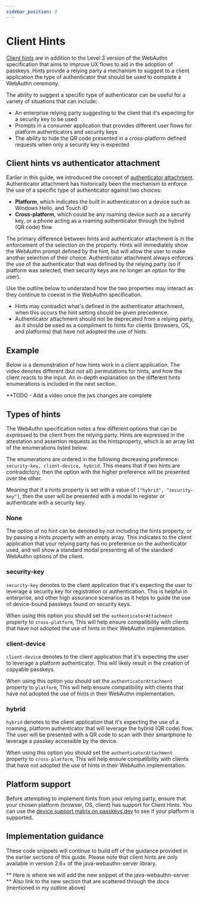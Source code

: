 ```yaml
---
sidebar_position: 2
---
```


# Client Hints

[Client hints](https://www.w3.org/TR/webauthn-3/#enum-hints) are in addition to the Level 3 version of the WebAuthn specification that aims to improve UX flows to aid in the adoption of passkeys. Hints provide a relying party a mechanism to suggest to a client application the type of authenticator that should be used to complete a WebAuthn ceremony.

The ability to suggest a specific type of authenticator can be useful for a variety of situations that can include:

- An enterprise relying party suggesting to the client that it's expecting for a security key to be used
- Prompts in a consumer application that provides different user flows for platform authenticators and security keys
- The ability to hide the QR code presented in a cross-platform defined requests when only a security key is expected

## Client hints vs authenticator attachment

Earlier in this guide, we introduced the concept of [authenticator attachment](https://yubicolabs.github.io/passkey-workshop/docs/relying-party/reg-flow#:~:text=discouraged-,authenticatorAttachment,-defines%20the%20AuthenticatorAttachment). Authenticator attachment has historically been the mechanism to enforce the use of a specific type of authenticator against two choices:

- **Platform**, which indicates the built in authenticator on a device such as Windows Hello, and Touch ID
- **Cross-platform**, which could be any roaming device such as a security key, or a phone acting as a roaming authenticator through the hybrid (QR code) flow

The primary difference between hints and authenticator attachment is in the enforcement of the selection on the property. Hints will immediately show the WebAuthn prompt defined by the hint, but will allow the user to make another selection of their choice. Authenticator attachment always enforces the use of the authenticator that was defined by the relying party (so if platform was selected, then security keys are no longer an option for the user).

Use the outline below to understand how the two properties may interact as they continue to coexist in the WebAuthn specification.

- Hints may contradict what's defined in the authenticator attachment, when this occurs the hint setting should be given precedence.
- Authenticator attachment should not be deprecated from a relying party, as it should be used as a compliment to hints for clients (browsers, OS, and platforms) that have not adopted the use of hints

## Example

Below is a demonstration of how hints work in a client application. The video denotes different (but not all) permutations for hints, and how the client reacts to the input. An in-depth explanation on the different hints enumerations is included in the next section.

\*\*TODO - Add a video once the jws changes are complete

## Types of hints

The WebAuthn specification notes a few different options that can be expressed to the client from the relying party. Hints are expressed in the attestation and assertion requests as the hintsproperty, which is an array list of the enumerations listed below.

The enumerations are ordered in the following decreasing preference: `security-key, client-device, hybrid`. This means that if two hints are contradictory, then the option with the higher preference will be presented over the other.

Meaning that if a hints property is set with a value of `["hybrid", "security-key"]`, then the user will be presented with a modal to register or authenticate with a security key.

### None

The option of no hint can be denoted by not including the hints property, or by passing a hints property with an empty array. This indicates to the client application that your relying party has no preference on the authenticator used, and will show a standard modal presenting all of the standard WebAuthn options of the client.

### security-key

`security-key` denotes to the client application that it's expecting the user to leverage a security key for registration or authentication. This is helpful in enterprise, and other high assurance scenarios as it helps to guide the use of device-bound passkeys found on security keys.

When using this option you should set the `authenticatorAttachment` property to `cross-platform`, This will help ensure compatibility with clients that have not adopted the use of hints in their WebAuthn implementation.

### client-device

`client-device` denotes to the client application that it's expecting the user to leverage a platform authenticator. This will likely result in the creation of copyable passkeys.

When using this option you should set the `authenticatorAttachment` property to `platform`, This will help ensure compatibility with clients that have not adopted the use of hints in their WebAuthn implementation.

### hybrid

`hybrid` denotes to the client application that it's expecting the use of a roaming, platform authenticator that will leverage the hybrid (QR code) flow. The user will be presented with a QR code to scan with their smartphone to leverage a passkey accessible by the device.

When using this option you should set the `authenticatorAttachment` property to `cross-platform`, This will help ensure compatibility with clients that have not adopted the use of hints in their WebAuthn implementation.

## Platform support

Before attempting to implement hints from your relying party, ensure that your chosen platform (browser, OS, client) has support for Client Hints. You can use the [device support matrix on passkeys.dev](https://passkeys.dev/device-support/) to see if your platform is supported.

## Implementation guidance

These code snippets will continue to build off of the guidance provided in the earlier sections of this guide. Please note that client hints are only available in version 2.6+ of the java-webauthn-server library.

** Here is where we will add the new snippet of the java-webauthn-server
** Also link to the new section that are scattered through the docs (mentioned in my outline above)
